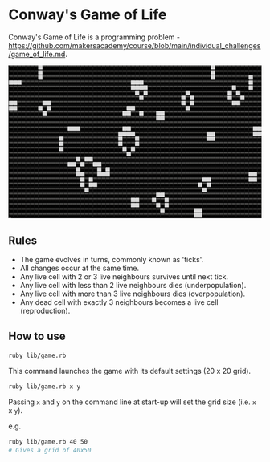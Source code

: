 # Conway's Game of Life

Conway's Game of Life is a programming problem - https://github.com/makersacademy/course/blob/main/individual_challenges/game_of_life.md.

![game-of-life-gif](https://github.com/lewiscj97/game-of-life/blob/main/files/game_of_life.gif)

## Rules

- The game evolves in turns, commonly known as 'ticks'.
- All changes occur at the same time.
- Any live cell with 2 or 3 live neighbours survives until next tick.
- Any live cell with less than 2 live neighbours dies (underpopulation).
- Any live cell with more than 3 live neighbours dies (overpopulation).
- Any dead cell with exactly 3 neighbours becomes a live cell (reproduction).

## How to use

```bash
ruby lib/game.rb
```

This command launches the game with its default settings (20 x 20 grid).

```bash
ruby lib/game.rb x y
```

Passing `x` and `y` on the command line at start-up will set the grid size (i.e. `x` x `y`).

e.g.

```bash
ruby lib/game.rb 40 50
# Gives a grid of 40x50
```
